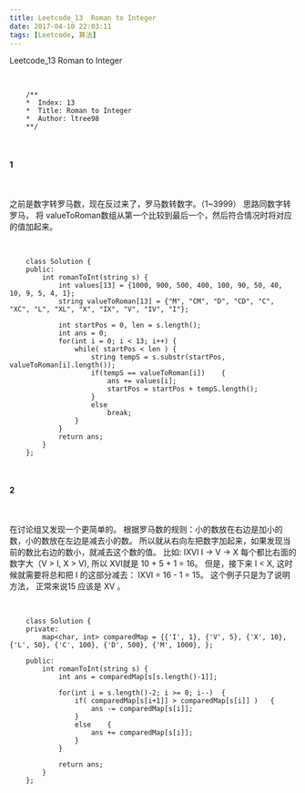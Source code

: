```yaml
---
title: Leetcode_13  Roman to Integer
date: 2017-04-10 22:03:11
tags: [Leetcode, 算法]
---
```


Leetcode_13  Roman to Integer


<!-- more -->
<br/>


        /**
        *  Index: 13
        *  Title: Roman to Integer
        *  Author: ltree98
        **/


<br/>

#### 1

<br/>

之前是数字转罗马数，现在反过来了，罗马数转数字。（1~3999）
思路同数字转罗马，
将 valueToRoman数组从第一个比较到最后一个，然后符合情况时将对应的值加起来。

<br/>


        class Solution {
        public:
            int romanToInt(string s) {
                int values[13] = {1000, 900, 500, 400, 100, 90, 50, 40, 10, 9, 5, 4, 1};
                string valueToRoman[13] = {"M", "CM", "D", "CD", "C", "XC", "L", "XL", "X", "IX", "V", "IV", "I"};
        
                int startPos = 0, len = s.length();
                int ans = 0;
                for(int i = 0; i < 13; i++) {
                    while( startPos < len ) {
                        string tempS = s.substr(startPos, valueToRoman[i].length());
                        if(tempS == valueToRoman[i])    {
                            ans += values[i];
                            startPos = startPos + tempS.length();
                        }
                        else
                            break;
                    }
                }
                return ans;        
            }
        };


<br/>

#### 2

<br/>

在讨论组又发现一个更简单的。
根据罗马数的规则：小的数放在右边是加小的数，小的数放在左边是减去小的数。
所以就从右向左把数字加起来，如果发现当前的数比右边的数小，就减去这个数的值。
比如: IXVI
I -> V -> X 每个都比右面的数字大（V > I, X > V), 所以 XVI就是 10 + 5 + 1 = 16。
但是，接下来 I < X, 这时候就需要将总和把 I 的这部分减去： IXVI = 16 - 1 = 15。
这个例子只是为了说明方法， 正常来说15 应该是 XV 。

<br/>


        class Solution {
        private:
            map<char, int> comparedMap = {{'I', 1}, {'V', 5}, {'X', 10}, {'L', 50}, {'C', 100}, {'D', 500}, {'M', 1000}, };
        
        public:
            int romanToInt(string s) {        
                int ans = comparedMap[s[s.length()-1]];
        
                for(int i = s.length()-2; i >= 0; i--)  {
                    if( comparedMap[s[i+1]] > comparedMap[s[i]] )   {
                        ans -= comparedMap[s[i]];
                    }
                    else    {
                        ans += comparedMap[s[i]];
                    }
                }
        
                return ans;        
            }
        };